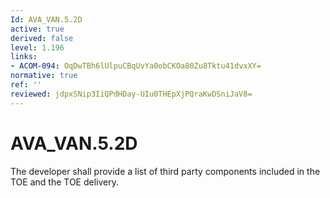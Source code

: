 ```yaml
---
Id: AVA_VAN.5.2D
active: true
derived: false
level: 1.196
links:
- ACOM-094: OqDwTBh6lUlpuCBqUvYa0obCKOa80Zu8Tktu41dvxXY=
normative: true
ref: ''
reviewed: jdpxSNip3IiQPdHDay-UIu0THEpXjPQraKwDSniJaV8=
---
```


# AVA_VAN.5.2D

The developer shall provide a list of third party components included in the TOE and the TOE delivery.
